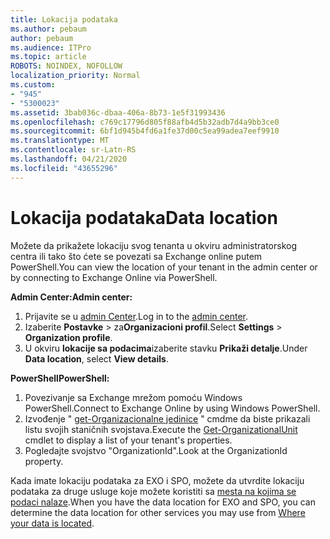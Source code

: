 ```yaml
---
title: Lokacija podataka
ms.author: pebaum
author: pebaum
ms.audience: ITPro
ms.topic: article
ROBOTS: NOINDEX, NOFOLLOW
localization_priority: Normal
ms.custom:
- "945"
- "5300023"
ms.assetid: 3bab036c-dbaa-406a-8b73-1e5f31993436
ms.openlocfilehash: c769c17796d805f88afb4d5b32adb7d4a9bb3ce0
ms.sourcegitcommit: 6bf1d945b4fd6a1fe37d00c5ea99adea7eef9910
ms.translationtype: MT
ms.contentlocale: sr-Latn-RS
ms.lasthandoff: 04/21/2020
ms.locfileid: "43655296"
---
```

# <a name="data-location"></a><span data-ttu-id="d52a4-102">Lokacija podataka</span><span class="sxs-lookup"><span data-stu-id="d52a4-102">Data location</span></span>

<span data-ttu-id="d52a4-103">Možete da prikažete lokaciju svog tenanta u okviru administratorskog centra ili tako što ćete se povezati sa Exchange online putem PowerShell.</span><span class="sxs-lookup"><span data-stu-id="d52a4-103">You can view the location of your tenant in the admin center or by connecting to Exchange Online via PowerShell.</span></span>


<span data-ttu-id="d52a4-104">**Admin Center:**</span><span class="sxs-lookup"><span data-stu-id="d52a4-104">**Admin center:**</span></span>
1. <span data-ttu-id="d52a4-105">Prijavite se u [admin Center](https://admin.microsoft.com/Adminportal/Home).</span><span class="sxs-lookup"><span data-stu-id="d52a4-105">Log in to the [admin center](https://admin.microsoft.com/Adminportal/Home).</span></span>
2. <span data-ttu-id="d52a4-106">Izaberite **Postavke** > za**Organizacioni profil**.</span><span class="sxs-lookup"><span data-stu-id="d52a4-106">Select **Settings** > **Organization profile**.</span></span>
3. <span data-ttu-id="d52a4-107">U okviru **lokacije sa podacima**izaberite stavku **Prikaži detalje**.</span><span class="sxs-lookup"><span data-stu-id="d52a4-107">Under **Data location**, select **View details**.</span></span>


<span data-ttu-id="d52a4-108">**PowerShell**</span><span class="sxs-lookup"><span data-stu-id="d52a4-108">**PowerShell:**</span></span>
1. <span data-ttu-id="d52a4-109">Povezivanje sa Exchange mrežom pomoću Windows PowerShell.</span><span class="sxs-lookup"><span data-stu-id="d52a4-109">Connect to Exchange Online by using Windows PowerShell.</span></span>
2. <span data-ttu-id="d52a4-110">Izvođenje " [get-Organizacionalne jedinice](https://docs.microsoft.com/powershell/module/exchange/active-directory/get-organizationalunit) " cmdme da biste prikazali listu svojih staničnih svojstava.</span><span class="sxs-lookup"><span data-stu-id="d52a4-110">Execute the [Get-OrganizationalUnit](https://docs.microsoft.com/powershell/module/exchange/active-directory/get-organizationalunit) cmdlet to display a list of your tenant's properties.</span></span> 
3. <span data-ttu-id="d52a4-111">Pogledajte svojstvo "OrganizationId".</span><span class="sxs-lookup"><span data-stu-id="d52a4-111">Look at the OrganizationId property.</span></span>

<span data-ttu-id="d52a4-112">Kada imate lokaciju podataka za EXO i SPO, možete da utvrdite lokaciju podataka za druge usluge koje možete koristiti sa [mesta na kojima se podaci nalaze](https://products.office.com/where-is-your-data-located).</span><span class="sxs-lookup"><span data-stu-id="d52a4-112">When you have the data location for EXO and SPO, you can determine the data location for other services you may use from [Where your data is located](https://products.office.com/where-is-your-data-located).</span></span>